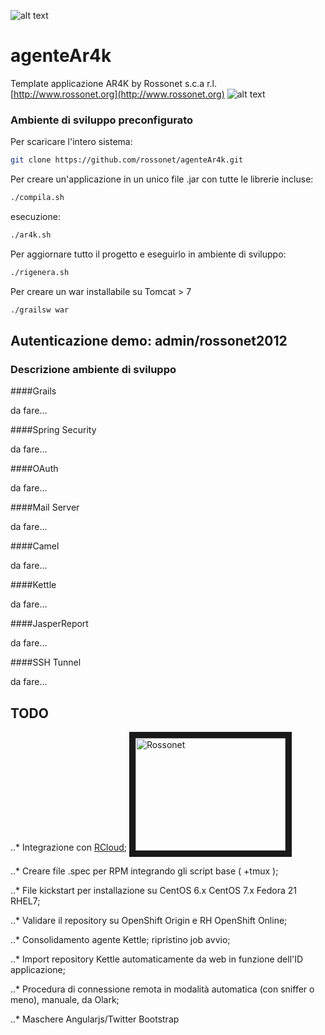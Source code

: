 ![alt text]()

# agenteAr4k
Template applicazione AR4K
by Rossonet s.c.a r.l.
[http://www.rossonet.org](http://www.rossonet.org)
![alt text](http://www.rossonet.org/wp-content/uploads/2015/01/logoRossonet4.png "Rossonet")

### Ambiente di sviluppo preconfigurato

Per scaricare l'intero sistema:
```bash
git clone https://github.com/rossonet/agenteAr4k.git
```

Per creare un'applicazione in un unico file .jar con tutte le librerie incluse:
```bash
./compila.sh
```
esecuzione:
```bash
./ar4k.sh
```

Per aggiornare tutto il progetto e eseguirlo in ambiente di sviluppo:
```bash
./rigenera.sh
```

Per creare un war installabile su Tomcat > 7
```bash
./grailsw war
```

## Autenticazione demo: admin/rossonet2012

### Descrizione ambiente di sviluppo

####Grails

da fare...

####Spring Security

da fare...

####OAuth

da fare...

####Mail Server

da fare...

####Camel

da fare...

####Kettle

da fare...

####JasperReport

da fare...

####SSH Tunnel

da fare...

## TODO

..* Integrazione con [RCloud](https://github.com/rossonet/Strumenti-RCloud);
<a href="http://www.youtube.com/watch?feature=player_embedded&v=r47CTqU6F4g
" target="_blank"><img src="http://img.youtube.com/vi/r47CTqU6F4g/0.jpg" 
alt="Rossonet" width="240" height="180" border="10" /></a>

..* Creare file .spec per RPM integrando gli script base ( +tmux );

..* File kickstart per installazione su CentOS 6.x CentOS 7.x Fedora 21 RHEL7;

..* Validare il repository su OpenShift Origin e RH OpenShift Online;

..* Consolidamento agente Kettle; ripristino job avvio;

..* Import repository Kettle automaticamente da web in funzione dell'ID applicazione;

..* Procedura di connessione remota in modalità automatica (con sniffer o meno), manuale, da Olark;

..* Maschere Angularjs/Twitter Bootstrap

